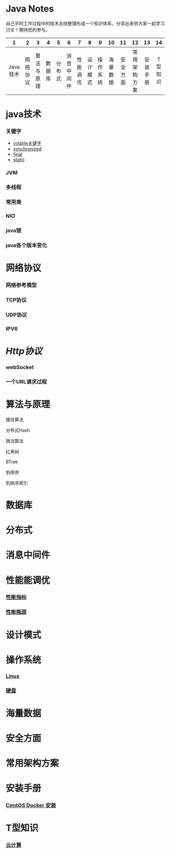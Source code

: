# Java Notes

自己平时工作过程中的技术总结整理形成一个知识体系，分享出来供大家一起学习讨论！期待您的参与。

| 1 | 2 | 3 | 4 | 5 | 6 | 7 | 8 | 9 | 10 | 11 | 12 | 13 | 14 |
| :---: | :---: | :---: | :---: | :---: | :---: | :---: | :---: | :---: | :---: | :---: | :---: | :---: | :---: |
| Java技术 | 网络协议 | 算法与原理 | 数据库 | 分布式 | 消息中间件 | 性能调优 | 设计模式 | 操作系统 | 海量数据 | 安全方面 | 常用架构方案 | 安装手册 | T型知识 |

# java技术

### 关键字

* [volatile关键字](/javaji-zhu/guan-jian-zi/volatile.md)
* [synchronized](/javaji-zhu/guan-jian-zi/synchronized.md)
* [final](/javaji-zhu/guan-jian-zi/final.md)
* [static](/javaji-zhu/guan-jian-zi/static.md)

### JVM

### 多线程

### 常用类

### NIO

### java锁

### java各个版本变化

# 网络协议

### 网络参考模型

### TCP协议

### UDP协议

### IPV6

# _Http协议_

### webSocket

### 一个URL请求过程

# 算法与原理

缓存算法

分布式Hash

限流算法

红黑树

BTree

到排序

到排序索引

# 数据库

# 分布式

# 消息中间件

# 性能能调优

### [性能指标](/xing-neng-neng-diao-you/xing-neng-zhi-biao.md)

### [性能瓶颈](/xing-neng-neng-diao-you/xing-neng-ping-jing.md)

# 设计模式

# 操作系统

### [Linux](/cao-zuo-xi-tong/linux.md)

### [硬盘](/cao-zuo-xi-tong/ying-pan.md)

# 海量数据

# 安全方面

# 常用架构方案

# 安装手册

### [CentOS Docker 安装](/an-zhuang-shou-ce/centos-docker-an-zhuang.md)

# T型知识

### [云计算](/txing-zhi-shi/yun-ji-suan.md)



